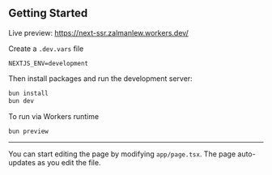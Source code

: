 ## Getting Started

Live preview: https://next-ssr.zalmanlew.workers.dev/

Create a `.dev.vars` file
```
NEXTJS_ENV=development
```

Then install packages and run the development server:

```bash
bun install
bun dev
```

To run via Workers runtime
```bash
bun preview
```

---

You can start editing the page by modifying `app/page.tsx`. The page auto-updates as you edit the file.